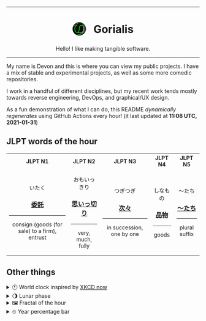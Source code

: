 ***

<h1 align="center">
<sub>
    <img src="readme/resources/avatar.png" height="36">
</sub>
&nbsp;
Gorialis
</h1>
<p align="center">
Hello! I like making tangible software.
</p>

***

My name is Devon and this is where you can view my public projects. I have a mix of stable and experimental projects, as well as some more comedic repositories.

I work in a handful of different disciplines, but my recent work tends mostly towards reverse engineering, DevOps, and graphical/UX design.

As a fun demonstration of what I can do, this README *dynamically regenerates* using GitHub Actions every hour! (it last updated at **11:08 UTC, 2021-01-31**)

<h2>JLPT words of the hour</h2>
<table>
    <tr>
        <th>JLPT N1</th>
        <th>JLPT N2</th>
        <th>JLPT N3</th>
        <th>JLPT N4</th>
        <th>JLPT N5</th>
    </tr>
    <tr>
        <td>
            <p align="center">いたく</p>
            <h3 align="center"><b><a href="https://jisho.org/search/%E5%A7%94%E8%A8%97">委託</a></b></h3>
            <hr>
            <p align="center">consign (goods (for sale) to a firm),<wbr> entrust</p>
        </td>
        <td>
            <p align="center">おもいっきり</p>
            <h3 align="center"><b><a href="https://jisho.org/search/%E6%80%9D%E3%81%84%E3%81%A3%E5%88%87%E3%82%8A">思いっ切り</a></b></h3>
            <hr>
            <p align="center">very,<wbr> much,<wbr> fully</p>
        </td>
        <td>
            <p align="center">つぎつぎ</p>
            <h3 align="center"><b><a href="https://jisho.org/search/%E6%AC%A1%E3%80%85">次々</a></b></h3>
            <hr>
            <p align="center">in succession,<wbr> one by one</p>
        </td>
        <td>
            <p align="center">しなもの</p>
            <h3 align="center"><b><a href="https://jisho.org/search/%E5%93%81%E7%89%A9">品物</a></b></h3>
            <hr>
            <p align="center">goods</p>
        </td>
        <td>
            <p align="center">～たち</p>
            <h3 align="center"><b><a href="https://jisho.org/search/%EF%BD%9E%E3%81%9F%E3%81%A1">～たち</a></b></h3>
            <hr>
            <p align="center">plural suffix</p>
        </td>
    </tr>
</table>

<h2>Other things</h2>
<details>
<summary>🕚  World clock inspired by <a href="https://xkcd.com/now">XKCD now</a></summary>

> <img src="generated/now.png" width="512">

</details>
<details>
<summary>🌖 Lunar phase</summary>

The moon is approximately 63.86% through its phase (Waning Gibbous).

</details>
<details>
<summary>&#x1f5bc; Fractal of the hour</summary>

> <img src="generated/fractal.png" width="512">

</details>
<details>
<summary>&#x23f2; Year percentage bar</summary>
<pre><code>2021 [█▁▁▁▁▁▁▁▁▁▁▁▁▁▁▁▁▁▁▁] 8.35%</code></pre>
</details>
